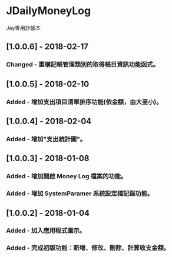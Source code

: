 # JDailyMoneyLog
Jay專用計帳本

## [1.0.0.6] - 2018-02-17
### Changed - 重構記帳管理類別的取得帳目資訊功能函式。

## [1.0.0.5] - 2018-02-10
### Added - 增加支出項目清單排序功能(依金額，由大至小)。

## [1.0.0.4] - 2018-02-04
### Added - 增加"支出統計圖"。

## [1.0.0.3] - 2018-01-08
### Added - 增加開啟 Money Log 檔案的功能。
### Added - 增加 SystemParamer 系統設定檔記錄功能。

## [1.0.0.2] - 2018-01-04
### Added - 加入應用程式圖示。
### Added - 完成初版功能：新增、修改、刪除、計算收支金額。


